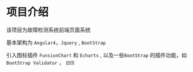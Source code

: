 # 项目介绍

该项目为故障检测系统前端页面系统

基本架构为 `Angular4`，`Jquery` ,  `BootStrap`

引入图标插件 `FunsionChart` 和 `Echarts` , 以及一些`BootStrap` 的插件功能，如 `BootStrap Validator` ， `日历`

